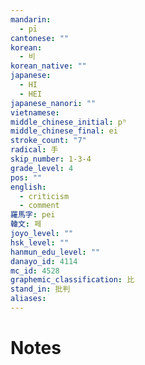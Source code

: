 ```yaml
---
mandarin:
  - pī
cantonese: ""
korean:
  - 비
korean_native: ""
japanese:
  - HI
  - HEI
japanese_nanori: ""
vietnamese:
middle_chinese_initial: pʰ
middle_chinese_final: ei
stroke_count: "7"
radical: 手
skip_number: 1-3-4
grade_level: 4
pos: ""
english:
  - criticism
  - comment
羅馬字: pei
韓文: 페
joyo_level: ""
hsk_level: ""
hanmun_edu_level: ""
danayo_id: 4114
mc_id: 4528
graphemic_classification: 比
stand_in: 批判
aliases:
---
```


# Notes
